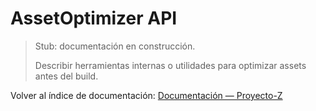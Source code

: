 # AssetOptimizer API

> Stub: documentación en construcción.
>
> Describir herramientas internas o utilidades para optimizar assets antes del build.

Volver al índice de documentación: [Documentación — Proyecto-Z](../README.md)
